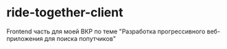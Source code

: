 # ride-together-client

Frontend часть для моей ВКР по теме "Разработка прогрессивного веб-приложения для поиска попутчиков"

